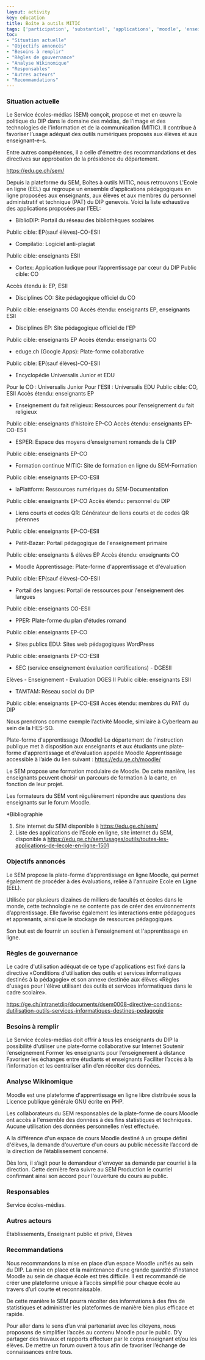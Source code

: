 ```yaml
---
layout: activity
key: education
title: Boîte à outils MITIC
tags: ['participation', 'substantiel', 'applications', 'moodle', 'enseignement à distance']
toc:
- "Situation actuelle"
- "Objectifs annoncés"
- "Besoins à remplir"
- "Règles de gouvernance"
- "Analyse Wikinomique"
- "Responsables"
- "Autres acteurs"
- "Recommandations"
---
```


### Situation actuelle

Le Service écoles-médias (SEM) conçoit, propose et met en œuvre la politique du DIP dans le domaine des médias, de l'image et des technologies de l'information et de la communication (MITIC). Il contribue à favoriser l’usage adéquat des outils numériques proposés aux élèves et aux enseignant-e-s. 

Entre autres compétences, il a celle d'émettre des recommandations et des directives sur approbation de la présidence du département.

https://edu.ge.ch/sem/

Depuis la plateforme du SEM, Boîtes à outils MITIC, nous retrouvons L'Ecole en ligne (EEL) qui regroupe un ensemble d'applications pédagogiques en ligne proposées aux enseignants, aux élèves et aux membres du personnel administratif et technique (PAT) du DIP genevois. Voici la liste exhaustive des applications proposées par l’EEL:

-	BiblioDIP: Portail du réseau des bibliothèques scolaires

Public cible: EP(sauf élèves)-CO-ESII

-	Compilatio: Logiciel anti-plagiat

Public cible: enseignants ESII

-	Cortex: Application ludique pour l’apprentissage par cœur du DIP
Public cible: CO

Accès étendu à: EP, ESII

-	Disciplines CO: Site pédagogique officiel du CO

Public cible: enseignants CO
Accès étendu: enseignants EP, enseignants ESII

-	Disciplines EP: Site pédagogique officiel de l'EP

Public cible: enseignants EP
Accès étendu: enseignants CO

-	eduge.ch (Google Apps): Plate-forme collaborative

Public cible: EP(sauf élèves)-CO-ESII

-	Encyclopédie Universalis Junior et EDU

Pour le CO : Universalis Junior
Pour l'ESII : Universalis EDU
Public cible: CO, ESII
Accès étendu: enseignants EP

-	Enseignement du fait religieux: Ressources pour l’enseignement du fait religieux

Public cible: enseignants d'histoire EP-CO
Accès étendu: enseignants EP-CO-ESII

-	ESPER: Espace des moyens d’enseignement romands de la CIIP

Public cible: enseignants EP-CO

-	Formation continue MITIC: Site de formation en ligne du SEM-Formation

Public cible: enseignants EP-CO-ESII

-	laPlattform: Ressources numériques du SEM-Documentation

Public cible: enseignants EP-CO
Accès étendu: personnel du DIP

-	Liens courts et codes QR: Générateur de liens courts et de codes QR pérennes

Public cible: enseignants EP-CO-ESII

-	Petit-Bazar: Portail pédagogique de l'enseignement primaire

Public cible: enseignants & élèves EP
Accès étendu: enseignants CO

-	Moodle Apprentissage: Plate-forme d'apprentissage et d'évaluation

Public cible: EP(sauf élèves)-CO-ESII

-	Portail des langues: Portail de ressources pour l'enseignement des langues

Public cible: enseignants CO-ESII

-	PPER: Plate-forme du plan d'études romand

Public cible: enseignants EP-CO

-	Sites publics EDU: Sites web pédagogiques WordPress

Public cible: enseignants EP-CO-ESII

-	SEC (service enseignement évaluation certifications) - DGESII

Elèves - Enseignement - Evaluation DGES II
Public cible: enseignants ESII

-	TAMTAM: Réseau social du DIP

Public cible: enseignants EP-CO-ESII
Accès étendu: membres du PAT du DIP

Nous prendrons comme exemple l’activité Moodle, similaire à Cyberlearn au sein de la HES-SO.

Plate-forme d'apprentissage (Moodle)
Le département de l'instruction publique met à disposition aux enseignants et aux étudiants une plate-forme d'apprentissage et d'évaluation appelée Moodle Apprentissage accessible à l’aide du lien suivant : https://edu.ge.ch/moodle/

Le SEM propose une formation modulaire de Moodle. De cette manière, les enseignants peuvent choisir un parcours de formation à la carte, en fonction de leur projet.

Les formateurs du SEM vont régulièrement répondre aux questions des enseignants sur le forum Moodle.

*Bibliographie
1. Site internet du SEM disponible à https://edu.ge.ch/sem/
2. Liste des applications de l'Ecole en ligne, site internet du SEM, disponible à https://edu.ge.ch/sem/usages/outils/toutes-les-applications-de-lecole-en-ligne-1501

### Objectifs annoncés

Le SEM propose la plate-forme d’apprentissage en ligne Moodle, qui permet également de procéder à des évaluations, reliée à l'annuaire Ecole en Ligne (EEL). 

Utilisée par plusieurs dizaines de milliers de facultés et écoles dans le monde, cette technologie ne se contente pas de créer des environnements d’apprentissage. Elle favorise également les interactions entre pédagogues et apprenants, ainsi que le stockage de ressources pédagogiques.

Son but est de fournir un soutien à l'enseignement et l'apprentissage en ligne.

### Règles de gouvernance

Le cadre d'utilisation adéquat de ce type d'applications est fixé dans la directive «Conditions d'utilisation des outils et services informatiques destinés à la pédagogie» et son annexe destinée aux élèves «Règles d'usages pour l'élève utilisant des outils et services informatiques dans le cadre scolaire».

https://ge.ch/intranetdip/documents/dsem0008-directive-conditions-dutilisation-outils-services-informatiques-destines-pedagogie

### Besoins à remplir

Le Service écoles-médias doit offrir à tous les enseignants du DIP la possibilité d'utiliser une plate-forme collaborative sur Internet
Soutenir l’enseignement
Former les enseignants pour l’enseignement à distance
Favoriser les échanges entre étudiants et enseignants
Faciliter l’accès à la l’information et les centraliser afin d’en récolter des données. 

### Analyse Wikinomique

Moodle est une plateforme d'apprentissage en ligne libre distribuée sous la Licence publique générale GNU écrite en PHP.

Les collaborateurs du SEM responsables de la plate-forme de cours Moodle ont accès à l'ensemble des données à des fins statistiques et techniques. Aucune utilisation des données personnelles n’est effectuée.

A la différence d'un espace de cours Moodle destiné à un groupe défini d'élèves, la demande d’ouverture d'un cours au public nécessite l’accord de la direction de l’établissement concerné.

Dès lors, il s’agit pour le demandeur d'envoyer sa demande par courriel à la direction. Cette dernière fera suivre au SEM Production le courriel confirmant ainsi son accord pour l'ouverture du cours au public.

### Responsables

Service écoles-médias.

### Autres acteurs

Etablissements, Enseignant public et privé, Elèves

### Recommandations

Nous recommandons la mise en place d’un espace Moodle unifiés au sein du DIP. La mise en place et la maintenance d’une grande quantité d’instance Moodle au sein de chaque école est très difficile. Il est recommandé de créer une plateforme unique à l’accès simplifié pour chaque école au travers d’url courte et reconnaissable.

De cette manière le SEM pourra récolter des informations à des fins de statistiques et administrer les plateformes de manière bien plus efficace et rapide.

Pour aller dans le sens d’un vrai partenariat avec les citoyens, nous proposons de simplifier l’accès au contenu Moodle pour le public. D’y partager des travaux et rapports effectuer par le corps enseignant et/ou les élèves. De mettre un forum ouvert à tous afin de favoriser l’échange de connaissances entre tous.
